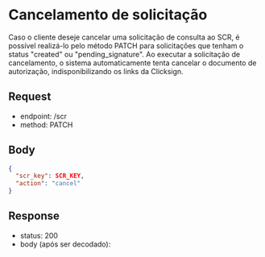 # Cancelamento de solicitação

Caso o cliente deseje cancelar uma solicitação de consulta ao SCR, é possível realizá-lo pelo método PATCH
para solicitações que tenham o status "created" ou "pending_signature".
Ao executar a solicitação de cancelamento, o sistema automaticamente tenta cancelar o documento de autorização, indisponibilizando os links da Clicksign.

## Request

- endpoint: /scr
- method: PATCH

## Body

```json
{
  "scr_key": SCR_KEY,
  "action": "cancel"
}
```

## Response

- status: 200
- body (após ser decodado): 
  
```json
```
<br>
